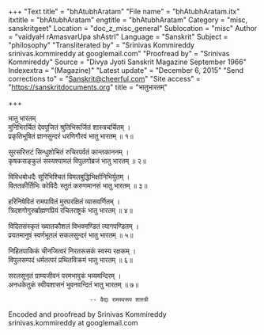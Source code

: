+++
"Text title" = "bhAtubhAratam"
"File name" = "bhAtubhAratam.itx"
itxtitle = "bhAtubhAratam"
engtitle = "bhAtubhAratam"
Category = "misc, sanskritgeet"
Location = "doc_z_misc_general"
Sublocation = "misc"
Author = "vaidyaH rAmasvarUpa shAstrI"
Language = "Sanskrit"
Subject = "philosophy"
"Transliterated by" = "Srinivas Kommireddy srinivas.kommireddy at googlemail.com"
"Proofread by" = "Srinivas Kommireddy"
Source = "Divya Jyoti Sanskrit Magazine September 1966"
Indexextra = "(Magazine)"
"Latest update" = "December 6, 2015"
"Send corrections to" = "Sanskrit@cheerful.com"
"Site access" = "https://sanskritdocuments.org"
title = "भातुभारतम्"

+++
  
 भातु भारतम्   
मुनिभिरर्चितं देवपूजितं श्रुतिभिरूर्जितं शास्त्रचर्चितम् ।  
प्रकृतिभूषितं ज्ञानसुन्दरं धरणिगौरवं भातु भारतम् ॥ १॥  
  
सुरसरित्तटं सिन्धुशोभितं रुचिरपर्वतं कान्तकाननम् ।  
कृषकसङ्कुलं   सस्यश्यामलं विपुलगोब्रजं भातु भारतम् ॥ २॥  
  
विविधबोधदैः सूरिभिश्चितं विमलबुद्धिभिर्क्षानिभिर्युतम् ।  
विततकीर्तिभिः कोविदैः स्तुतं करुणमानसं भातु भारतम् ॥ ३॥  
  
हरिनिषेवितं रामपावितं मुरघरक्षितं व्यासवर्णितम् ।  
त्रिदशगोगुरुर्ब्राह्मणप्रियं रचितराष्ट्रकं भातु भारतम् ॥ ४॥  
  
विदितसंस्कृतं ख्यातकौशलं विभवमण्डितं त्यागपण्डितम् ।  
प्रयतमानुषं स्वर्णभूतलं सकलसुन्दरं भातु भारतम् ॥ ५॥  
  
निहितपाकिकं चीनजित्वरं निरतरूसकं स्वस्य रक्षकम् ।  
विपुलसम्पदं धर्मतत्परं प्रथितविक्रमं भातु भारतम् ॥ ६॥  
  
सरलसूनृतं ग्राम्यजीवनं परमभावुकं भव्यमन्दिरम् ।  
अनधकेतुकं स्वीयशासनं भुवनवन्दितं भातु भारतम् ॥ ७॥  
  
                           -- वैद्यः रामस्वरूप शास्त्री  
  
  
Encoded and proofread by Srinivas Kommireddy  
srinivas.kommireddy at googlemail.com  
  
  
